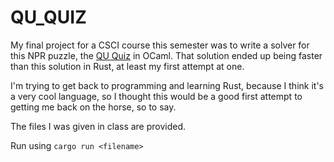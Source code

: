 # QU_QUIZ

My final project for a CSCI course this semester was to write a solver for this NPR puzzle, the [QU Quiz](https://www.npr.org/2020/11/08/932548059/sunday-puzzle-the-q-u-quiz) in OCaml. That solution ended up being faster than this solution in Rust, at least my first attempt at one. 

I'm trying to get back to programming and learning Rust, because I think it's a very cool language, so I thought this would be a good first attempt to getting me back on the horse, so to say. 

The files I was given in class are provided. 

Run using `cargo run <filename>`